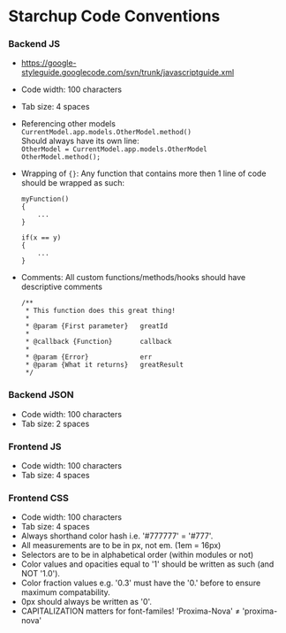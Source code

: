 Starchup Code Conventions
=========================

### Backend JS

* https://google-styleguide.googlecode.com/svn/trunk/javascriptguide.xml
* Code width: 100 characters
* Tab size: 4 spaces

* Referencing other models `CurrentModel.app.models.OtherModel.method()`  
	Should always have its own line:  
  `OtherModel = CurrentModel.app.models.OtherModel`  
  `OtherModel.method();`

* Wrapping of `{}`: Any function that contains more then 1 line of code should be wrapped as such:
  ```
  myFunction()
  {
      ...
  }
  ```
  ```
  if(x == y)
  {
      ...
  }
  ```
  
* Comments: All custom functions/methods/hooks should have descriptive comments
  ```
  /**
   * This function does this great thing!
   *
   * @param {First parameter}   greatId
   *
   * @callback {Function}       callback
   *
   * @param {Error}             err
   * @param {What it returns}   greatResult
   */
   ```


### Backend JSON

* Code width: 100 characters
* Tab size: 2 spaces


### Frontend JS

* Code width: 100 characters
* Tab size: 4 spaces


### Frontend CSS

* Code width: 100 characters
* Tab size: 4 spaces
* Always shorthand color hash i.e. '#777777' = '#777'.
* All measurements are to be in px, not em. (1em = 16px)
* Selectors are to be in alphabetical order (within modules or not)
* Color values and opacities equal to '1' should be written as such (and NOT '1.0').
* Color fraction values e.g. '0.3' must have the '0.' before to ensure maximum compatability.
* 0px should always be written as '0'.
* CAPITALIZATION matters for font-familes! 'Proxima-Nova' ≠ 'proxima-nova'
